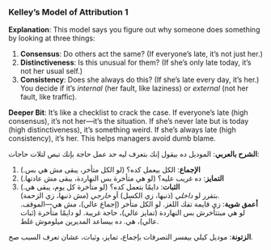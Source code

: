 ### Kelley’s Model of Attribution 1

**Explanation**: This model says you figure out why someone does something by looking at three things:

1. **Consensus**: Do others act the same? (If everyone’s late, it’s not just her.)
2. **Distinctiveness**: Is this unusual for them? (If she’s only late today, it’s not her usual self.)
3. **Consistency**: Does she always do this? (If she’s late every day, it’s her.)  
    You decide if it’s _internal_ (her fault, like laziness) or _external_ (not her fault, like traffic).

**Deeper Bit**: It’s like a checklist to crack the case. If everyone’s late (high consensus), it’s not her—it’s the situation. If she’s never late but is today (high distinctiveness), it’s something weird. If she’s always late (high consistency), it’s her. This helps managers avoid dumb blame.

**الشرح بالعربي**: الموديل ده بيقول إنك بتعرف ليه حد عمل حاجة بإنك تبص لتلات حاجات:

1. **الإجماع**: الكل بيعمل كده؟ (لو الكل متأخر، يبقى مش هي بس.)
2. **التمايز**: ده غريب عليه؟ (لو هي متأخرة بس النهاردة، يبقى مش عادتها.)
3. **الثبات**: دايمًا بتعمل كده؟ (لو متأخرة كل يوم، يبقى هي.)  
    بتقرر لو _داخلي_ (ذنبها، زي الكسل) أو _خارجي_ (مش ذنبها، زي الزحمة).  
    **أعمق شوية**: زي قايمة تفك اللغز. لو الكل متأخر (إجماع عالي)، مش هي—الموقف. لو هي مبتتأخرش بس النهاردة (تمايز عالي)، حاجة غريبة. لو دايمًا متأخرة (ثبات عالي)، هي. ده بيساعد المديرين ميلوموش غلط.

**الزتونة**: موديل كيلي بيفسر التصرفات بإجماع، تمايز، وثبات، عشان تعرف السبب صح.